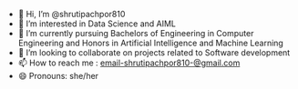 - 👋 Hi, I’m @shrutipachpor810
- 👀 I’m interested in Data Science and AIML
- 🌱 I’m currently pursuing Bachelors of Engineering in Computer Engineering and Honors in Artificial Intelligence and Machine Learning
- 💞️ I’m looking to collaborate on projects related to Software development
- 📫 How to reach me : email-shrutipachpor810-@gmail.com
- 😄 Pronouns: she/her


<!---
shrutipachpor810/shrutipachpor810 is a ✨ special ✨ repository because its `README.md` (this file) appears on your GitHub profile.
You can click the Preview link to take a look at your changes.
--->
